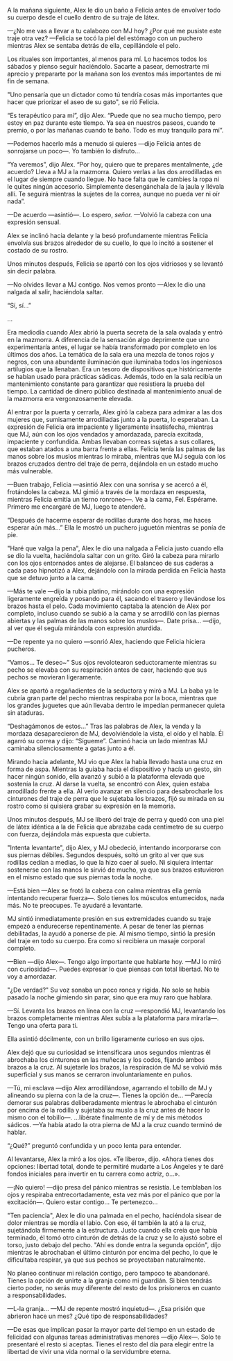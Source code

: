 
A la mañana siguiente, Alex le dio un baño a Felicia antes de envolver todo su cuerpo desde el cuello dentro de su traje de látex.

—¿No me vas a llevar a tu calabozo con MJ hoy? ¿Por qué me pusiste este traje otra vez? —Felicia se tocó la piel del estómago con un puchero mientras Alex se sentaba detrás de ella, cepillándole el pelo.

Los rituales son importantes, al menos para mí. Lo hacemos todos los sábados y pienso seguir haciéndolo. Sacarte a pasear, demostrarte mi aprecio y prepararte por la mañana son los eventos más importantes de mi fin de semana.

"Uno pensaría que un dictador como tú tendría cosas más importantes que hacer que priorizar el aseo de su gato", se rió Felicia.

“Es terapéutico para mí”, dijo Alex. “Puede que no sea mucho tiempo, pero estoy en paz durante este tiempo. Ya sea en nuestros paseos, cuando te premio, o por las mañanas cuando te baño. Todo es muy tranquilo para mí”.

—Podemos hacerlo más a menudo si quieres —dijo Felicia antes de sonrojarse un poco—. Yo también lo disfruto...

“Ya veremos”, dijo Alex. “Por hoy, quiero que te prepares mentalmente, ¿de acuerdo? Lleva a MJ a la mazmorra. Quiero verlas a las dos arrodilladas en el lugar de siempre cuando llegue. No hace falta que le cambies la ropa ni le quites ningún accesorio. Simplemente desengánchala de la jaula y llévala allí. Te seguirá mientras la sujetes de la correa, aunque no pueda ver ni oír nada”.

—De acuerdo —asintió—. Lo espero, _señor._ —Volvió la cabeza con una expresión sensual.

Alex se inclinó hacia delante y la besó profundamente mientras Felicia envolvía sus brazos alrededor de su cuello, lo que lo incitó a sostener el costado de su rostro.

Unos minutos después, Felicia se apartó con los ojos vidriosos y se levantó sin decir palabra.

—No olvides llevar a MJ contigo. Nos vemos pronto —Alex le dio una nalgada al salir, haciéndola saltar.

“Sí, sí…”

…

Era mediodía cuando Alex abrió la puerta secreta de la sala ovalada y entró en la mazmorra. A diferencia de la sensación algo deprimente que uno experimentaría antes, el lugar se había transformado por completo en los últimos dos años. La temática de la sala era una mezcla de tonos rojos y negros, con una abundante iluminación que iluminaba todos los ingeniosos artilugios que la llenaban. Era un tesoro de dispositivos que históricamente se habían usado para prácticas sádicas. Además, todo en la sala recibía un mantenimiento constante para garantizar que resistiera la prueba del tiempo. La cantidad de dinero público destinada al mantenimiento anual de la mazmorra era vergonzosamente elevada.

Al entrar por la puerta y cerrarla, Alex giró la cabeza para admirar a las dos mujeres que, sumisamente arrodilladas junto a la puerta, lo esperaban. La expresión de Felicia era impaciente y ligeramente insatisfecha, mientras que MJ, aún con los ojos vendados y amordazada, parecía excitada, impaciente y confundida. Ambas llevaban correas sujetas a sus collares, que estaban atados a una barra frente a ellas. Felicia tenía las palmas de las manos sobre los muslos mientras lo miraba, mientras que MJ seguía con los brazos cruzados dentro del traje de perra, dejándola en un estado mucho más vulnerable.

—Buen trabajo, Felicia —asintió Alex con una sonrisa y se acercó a él, frotándoles la cabeza. MJ gimió a través de la mordaza en respuesta, mientras Felicia emitía un tierno ronroneo—. Ve a la cama, Fel. Espérame. Primero me encargaré de MJ, luego te atenderé.

“Después de hacerme esperar de rodillas durante dos horas, me haces esperar aún más…” Ella le mostró un puchero juguetón mientras se ponía de pie.

"Haré que valga la pena", Alex le dio una nalgada a Felicia justo cuando ella se dio la vuelta, haciéndola saltar con un grito. Giró la cabeza para mirarlo con los ojos entornados antes de alejarse. El balanceo de sus caderas a cada paso hipnotizó a Alex, dejándolo con la mirada perdida en Felicia hasta que se detuvo junto a la cama.

—Más te vale —dijo la rubia platino, mirándolo con una expresión ligeramente engreída y posando para él, sacando el trasero y llevándose los brazos hasta el pelo. Cada movimiento captaba la atención de Alex por completo, incluso cuando se subió a la cama y se arrodilló con las piernas abiertas y las palmas de las manos sobre los muslos—. Date prisa... —dijo, al ver que él seguía mirándola con expresión aturdida.

—De repente ya no quiero —sonrió Alex, haciendo que Felicia hiciera pucheros.

“Vamos… Te deseo~” Sus ojos revolotearon seductoramente mientras su pecho se elevaba con su respiración antes de caer, haciendo que sus pechos se movieran ligeramente.

Alex se apartó a regañadientes de la seductora y miró a MJ. La baba ya le cubría gran parte del pecho mientras respiraba por la boca, mientras que los grandes juguetes que aún llevaba dentro le impedían permanecer quieta sin ataduras.

“Deshagámonos de estos…” Tras las palabras de Alex, la venda y la mordaza desaparecieron de MJ, devolviéndole la vista, el oído y el habla. Él agarró su correa y dijo: “Sígueme”. Caminó hacia un lado mientras MJ caminaba silenciosamente a gatas junto a él.

Mirando hacia adelante, MJ vio que Alex la había llevado hasta una cruz en forma de aspa. Mientras la guiaba hacia el dispositivo y hacía un gesto, sin hacer ningún sonido, ella avanzó y subió a la plataforma elevada que sostenía la cruz. Al darse la vuelta, se encontró con Alex, quien estaba arrodillado frente a ella. Al verlo avanzar en silencio para desabrocharle los cinturones del traje de perra que le sujetaba los brazos, fijó su mirada en su rostro como si quisiera grabar su expresión en la memoria.

Unos minutos después, MJ se liberó del traje de perra y quedó con una piel de látex idéntica a la de Felicia que abrazaba cada centímetro de su cuerpo con fuerza, dejándola más expuesta que cubierta.

"Intenta levantarte", dijo Alex, y MJ obedeció, intentando incorporarse con sus piernas débiles. Segundos después, soltó un grito al ver que sus rodillas cedían a medias, lo que la hizo caer al suelo. Ni siquiera intentar sostenerse con las manos le sirvió de mucho, ya que sus brazos estuvieron en el mismo estado que sus piernas toda la noche.

—Está bien —Alex se frotó la cabeza con calma mientras ella gemía intentando recuperar fuerza—. Solo tienes los músculos entumecidos, nada más. No te preocupes. Te ayudaré a levantarte.

MJ sintió inmediatamente presión en sus extremidades cuando su traje empezó a endurecerse repentinamente. A pesar de tener las piernas debilitadas, la ayudó a ponerse de pie. Al mismo tiempo, sintió la presión del traje en todo su cuerpo. Era como si recibiera un masaje corporal completo.

—Bien —dijo Alex—. Tengo algo importante que hablarte hoy. —MJ lo miró con curiosidad—. Puedes expresar lo que piensas con total libertad. No te voy a amordazar.

"¿De verdad?" Su voz sonaba un poco ronca y rígida. No solo se había pasado la noche gimiendo sin parar, sino que era muy raro que hablara.

—Sí. Levanta los brazos en línea con la cruz —respondió MJ, levantando los brazos completamente mientras Alex subía a la plataforma para mirarla—. Tengo una oferta para ti.

Ella asintió dócilmente, con un brillo ligeramente curioso en sus ojos.

Alex dejó que su curiosidad se intensificara unos segundos mientras él abrochaba los cinturones en las muñecas y los codos, fijando ambos brazos a la cruz. Al sujetarle los brazos, la respiración de MJ se volvió más superficial y sus manos se cerraron involuntariamente en puños.

—Tú, mi esclava —dijo Alex arrodillándose, agarrando el tobillo de MJ y alineando su pierna con la de la cruz—. Tienes la opción de... —Parecía demorar sus palabras deliberadamente mientras le abrochaba el cinturón por encima de la rodilla y sujetaba su muslo a la cruz antes de hacer lo mismo con el tobillo—. …libérate finalmente de mí y de mis métodos sádicos. —Ya había atado la otra pierna de MJ a la cruz cuando terminó de hablar.

“¿Qué?” preguntó confundida y un poco lenta para entender.

Al levantarse, Alex la miró a los ojos. «Te libero», dijo. «Ahora tienes dos opciones: libertad total, donde te permitiré mudarte a Los Ángeles y te daré fondos iniciales para invertir en tu carrera como actriz, o…».

—¡No quiero! —dijo presa del pánico mientras se resistía. Le temblaban los ojos y respiraba entrecortadamente, esta vez más por el pánico que por la excitación—. Quiero estar contigo... Te pertenezco...

"Ten paciencia", Alex le dio una palmada en el pecho, haciéndola sisear de dolor mientras se mordía el labio. Con eso, él también la ató a la cruz, sujetándola firmemente a la estructura. Justo cuando ella creía que había terminado, él tomó otro cinturón de detrás de la cruz y se lo ajustó sobre el torso, justo debajo del pecho. "Ahí es donde entra la segunda opción", dijo mientras le abrochaban el último cinturón por encima del pecho, lo que le dificultaba respirar, ya que sus pechos se proyectaban naturalmente.

No planeo continuar mi relación contigo, pero tampoco te abandonaré. Tienes la opción de unirte a la granja como mi guardián. Si bien tendrás cierto poder, no serás muy diferente del resto de los prisioneros en cuanto a responsabilidades.

—L-la granja... —MJ de repente mostró inquietud—. ¿Esa prisión que abrieron hace un mes? ¿Qué tipo de responsabilidades?

—De esas que implican pasar la mayor parte del tiempo en un estado de felicidad con algunas tareas administrativas menores —dijo Alex—. Solo te presentaré el resto si aceptas. Tienes el resto del día para elegir entre la libertad de vivir una vida normal o la servidumbre eterna.